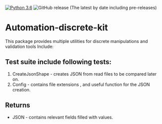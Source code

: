 [![Python 3.6](https://img.shields.io/badge/python-3.6-green.svg)](https://www.python.org/downloads/release/python-360/)
<img alt="GitHub release (The latest by date including pre-releases)" src="https://img.shields.io/github/v/release/MapColonies/automation-discrete-kit">
# Automation-discrete-kit
This package provides multiple utilities for discrete manipulations and validation tools
Include:
## Test suite include following tests:
1. CreateJsonShape - creates JSON from read files to be compared later on.
2. Config - contains file extensions , and useful function for the JSON creation.

## Returns 
 * JSON - contains relevant fields filled with values.